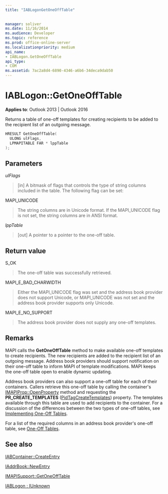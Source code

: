 ```yaml
---
title: "IABLogonGetOneOffTable"
 
 
manager: soliver
ms.date: 11/16/2014
ms.audience: Developer
ms.topic: reference
ms.prod: office-online-server
ms.localizationpriority: medium
api_name:
- IABLogon.GetOneOffTable
api_type:
- COM
ms.assetid: 7ac2a8d4-6890-4346-a6b6-34deca9dab50
---
```


# IABLogon::GetOneOffTable

  
  
**Applies to**: Outlook 2013 | Outlook 2016 
  
Returns a table of one-off templates for creating recipients to be added to the recipient list of an outgoing message.
  
```cpp
HRESULT GetOneOffTable(
  ULONG ulFlags,
  LPMAPITABLE FAR * lppTable
);
```

## Parameters

 _ulFlags_
  
> [in] A bitmask of flags that controls the type of string columns included in the table. The following flag can be set:
    
MAPI_UNICODE 
  
> The string columns are in Unicode format. If the MAPI_UNICODE flag is not set, the string columns are in ANSI format.
    
 _lppTable_
  
> [out] A pointer to a pointer to the one-off table.
    
## Return value

S_OK 
  
> The one-off table was successfully retrieved.
    
MAPI_E_BAD_CHARWIDTH 
  
> Either the MAPI_UNICODE flag was set and the address book provider does not support Unicode, or MAPI_UNICODE was not set and the address book provider supports only Unicode.
    
MAPI_E_NO_SUPPORT 
  
> The address book provider does not supply any one-off templates.
    
## Remarks

MAPI calls the **GetOneOffTable** method to make available one-off templates to create recipients. The new recipients are added to the recipient list of an outgoing message. Address book providers should support notification on their one-off table to inform MAPI of template modifications. MAPI keeps the one-off table open to enable dynamic updating. 
  
Address book providers can also support a one-off table for each of their containers. Callers retrieve this one-off table by calling the container's [IMAPIProp::OpenProperty](imapiprop-openproperty.md) method and requesting the **PR_CREATE_TEMPLATES** ([PidTagCreateTemplates](pidtagcreatetemplates-canonical-property.md)) property. The templates available through this table are used to add recipients to the container. For a discussion of the differences between the two types of one-off tables, see [Implementing One-Off Tables](implementing-one-off-tables.md).
  
For a list of the required columns in an address book provider's one-off table, see [One-Off Tables](one-off-tables.md).
  
## See also



[IABContainer::CreateEntry](iabcontainer-createentry.md)
  
[IAddrBook::NewEntry](iaddrbook-newentry.md)
  
[IMAPISupport::GetOneOffTable](imapisupport-getoneofftable.md)
  
[IABLogon : IUnknown](iablogoniunknown.md)

